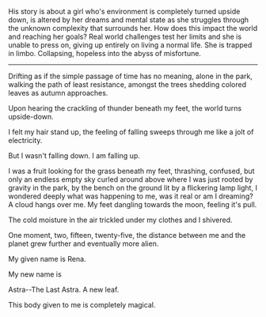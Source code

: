 His story is about a girl who's environment is completely turned upside down, is altered by her dreams and mental state as she struggles through the unknown complexity that surrounds her. How does this impact the world and reaching her goals? Real world challenges test her limits and she is unable to press on, giving up entirely on living a normal life. She is trapped in limbo. Collapsing, hopeless into the abyss of misfortune.

---

Drifting as if the simple passage of time has no meaning, alone in the park, walking the path of least resistance, amongst the trees shedding colored leaves as autumn approaches.

Upon hearing the crackling of thunder beneath my feet, the world turns upside-down.

I felt my hair stand up, the feeling of falling sweeps through me like a jolt of electricity.

But I wasn't falling down. I am falling up.

I was a fruit looking for the grass beneath my feet, thrashing, confused, but only an endless empty sky curled around above where I was just rooted by gravity in the park, by the bench on the ground lit by a flickering lamp light, I wondered deeply what was happening to me, was it real or am I dreaming? A cloud hangs over me. My feet dangling towards the moon, feeling it's pull.

The cold moisture in the air trickled under my clothes and I shivered.

One moment, two, fifteen, twenty-five, the distance between me and the planet grew further and eventually more alien.

My given name is Rena.

My new name is

Astra--The Last Astra. A new leaf.

This body given to me is completely magical.